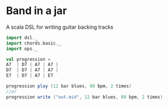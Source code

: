 # Band in a jar

A scala DSL for writing guitar backing tracks 

```scala
import dsl._
import chords.basic._
import ops._

val progression =
A7  | D7 | A7 | A7 |
D7  | D7 | A7 | A7 |
E7  | D7 | A7 | E7

progression play (12 bar blues, 80 bpm, 2 times)
//or
progression write ("out.mid", 12 bar blues, 80 bpm, 2 times)
```
